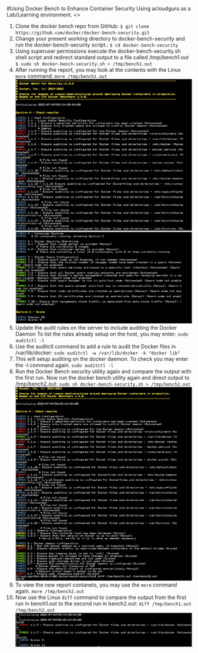#Using Docker Bench to Enhance Container Security
Using acloudguru as a Lab/Learning environment. <>
1. Clone the docker bench repo from GitHub: `$ git clone https://github.com/docker/docker-bench-security.git`
2. Change your present working directory to docker-bench-security and run the docker-bench-security script.:
`$ cd docker-bench-security`
3. Using superuser permissions execute the docker-bench-security.sh shell script and redirect standard output to a file called /tmp/bench1.out
`$ sudo sh docker-bench-security.sh > /tmp/bench1.out`
4. After running the report, you may look at the contents with the Linux `more` command:
`more /tmp/bench1.out`
![alt text](https://github.com/secjedi/CyberDefense/blob/main/Images/zerologon/bench1.png) <br />
![alt text](https://github.com/secjedi/CyberDefense/blob/main/Images/zerologon/bench1_2.png) <br />
5. Update the audit rules on the server to include auditing the Docker Daemon
To list the rules already setup on the host, you may enter:
`sudo auditctl -l`
6. Use the auditctl command to add a rule to audit the Docker files in /var/lib/docker:
`sudo auditctl -w /var/lib/docker -k "docker lib"`
7. This will setup auditing on the docker daemon. To check you may enter the -l command again.
`sudo auditctl -l`
8. Run the Docker Bench security utility again and compare the output with the first run.
Now run the docker bench utility again and direct output to /tmp/bench2.out:
`sudo sh docker-bench-security.sh > /tmp/bench2.out`
![alt text](https://github.com/secjedi/CyberDefense/blob/main/Images/zerologon/bench2.png) <br />
9. To view the new report contanets, you may use the <code>more</code> command again.
`more /tmp/bench2.out`
10. Now use the Linux `diff` command to compare the output from the first run in bench1.out to the second run in bench2.out:
`diff /tmp/bench1.out /tmp/bench2.out`
![alt text](https://github.com/secjedi/CyberDefense/blob/main/Images/zerologon/diff.png) <br />


